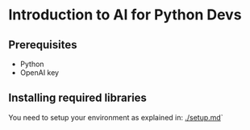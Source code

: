 # Introduction to AI for Python Devs 

## Prerequisites

- Python
- OpenAI key

## Installing required libraries

You need to setup your environment as explained in:  [./setup.md](./setup.md)`

